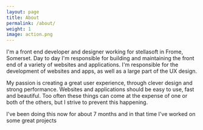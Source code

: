 ```yaml
---
layout: page
title: About
permalink: /about/
weight: 1
image: action.png
---
```


I'm a front end developer and designer working for stellasoft in Frome, Somerset. Day to day I'm responsible for building and maintaining the front end of a variety of websites and applications. I'm responsible for the development of websites and apps, as well as a large part of the UX design.

My passion is creating a great user experience, through clever design and strong performance. Websites and applications should be easy to use, fast and beautiful. Too often these things can come at the expense of one or both of the others, but I strive to prevent this happening.

I've been doing this now for about 7 months and in that time I've worked on some great projects